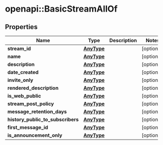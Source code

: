 # openapi::BasicStreamAllOf


## Properties
Name | Type | Description | Notes
------------ | ------------- | ------------- | -------------
**stream_id** | [**AnyType**](.md) |  | [optional] 
**name** | [**AnyType**](.md) |  | [optional] 
**description** | [**AnyType**](.md) |  | [optional] 
**date_created** | [**AnyType**](.md) |  | [optional] 
**invite_only** | [**AnyType**](.md) |  | [optional] 
**rendered_description** | [**AnyType**](.md) |  | [optional] 
**is_web_public** | [**AnyType**](.md) |  | [optional] 
**stream_post_policy** | [**AnyType**](.md) |  | [optional] 
**message_retention_days** | [**AnyType**](.md) |  | [optional] 
**history_public_to_subscribers** | [**AnyType**](.md) |  | [optional] 
**first_message_id** | [**AnyType**](.md) |  | [optional] 
**is_announcement_only** | [**AnyType**](.md) |  | [optional] 


